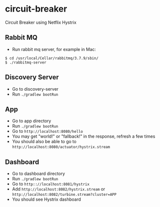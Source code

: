# circuit-breaker
Circuit Breaker using Netflix Hystrix

## Rabbit MQ
* Run rabbit mq server, for example in Mac:
```
$ cd /usr/local/Cellar/rabbitmq/3.7.9/sbin/
$ ./rabbitmq-server
```

## Discovery Server
* Go to discovery-server
* Run ``./gradlew bootRun``

## App
* Go to app directory
* Run ``./gradlew bootRun``
* Go to ``http://localhost:8080/hello``
* You may get "world!" or "fallback!" in the response, refresh a few times
* You should also be able to go to ``http://localhost:8080/actuator/hystrix.stream``

## Dashboard
* Go to dashboard directory
* Run ``./gradlew bootRun``
* Go to ``http:://localhost:8081/hystrix``
* Add ``http://localhost:8082/hystrix.stream`` or ``http://localhost:8082/turbine.stream?cluster=APP``
* You should see Hystrix dashboard
